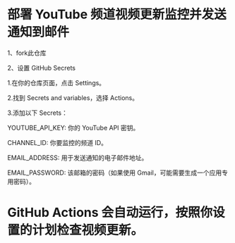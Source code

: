 # 部署 YouTube 频道视频更新监控并发送通知到邮件
1、fork此仓库

2、设置 GitHub Secrets

1.在你的仓库页面，点击 Settings。

2.找到 Secrets and variables，选择 Actions。

3.添加以下 Secrets：

YOUTUBE_API_KEY: 你的 YouTube API 密钥。

CHANNEL_ID: 你要监控的频道 ID。

EMAIL_ADDRESS: 用于发送通知的电子邮件地址。

EMAIL_PASSWORD: 该邮箱的密码（如果使用 Gmail，可能需要生成一个应用专用密码）。
# GitHub Actions 会自动运行，按照你设置的计划检查视频更新。
